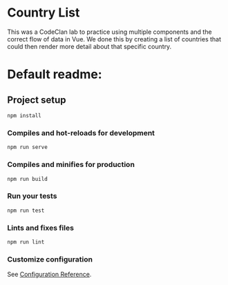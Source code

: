 # Country List
This was a CodeClan lab to practice using multiple components and the correct flow of data in Vue. We done this by creating a list of countries that could then render more detail about that specific country.

# Default readme:

## Project setup
```
npm install
```

### Compiles and hot-reloads for development
```
npm run serve
```

### Compiles and minifies for production
```
npm run build
```

### Run your tests
```
npm run test
```

### Lints and fixes files
```
npm run lint
```

### Customize configuration
See [Configuration Reference](https://cli.vuejs.org/config/).
